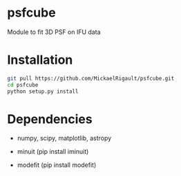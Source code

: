 # psfcube
Module to fit 3D PSF on IFU data


# Installation

```bash
git pull https://github.com/MickaelRigault/psfcube.git
cd psfcube
python setup.py install
```

# Dependencies

- numpy, scipy, matplotlib, astropy

- minuit (pip install iminuit)
- modefit (pip install modefit)
